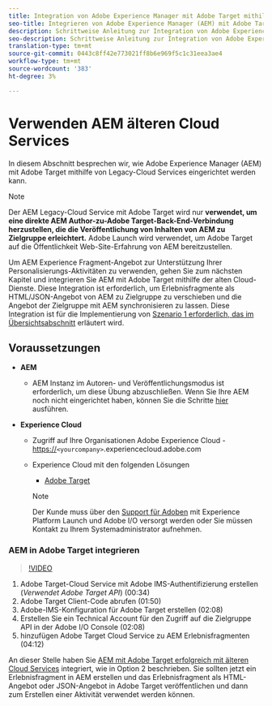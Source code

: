 ```yaml
---
title: Integration von Adobe Experience Manager mit Adobe Target mithilfe von Cloud Services
seo-title: Integrieren von Adobe Experience Manager (AEM) mit Adobe Target mithilfe älterer Cloud Services
description: Schrittweise Anleitung zur Integration von Adobe Experience Manager (AEM) in Adobe Target mit AEM Cloud Service
seo-description: Schrittweise Anleitung zur Integration von Adobe Experience Manager (AEM) in Adobe Target mit AEM Cloud Service
translation-type: tm+mt
source-git-commit: 0443c8ff42e773021ff8b6e969f5c1c31eea3ae4
workflow-type: tm+mt
source-wordcount: '383'
ht-degree: 3%

---
```



# Verwenden AEM älteren Cloud Services

In diesem Abschnitt besprechen wir, wie Adobe Experience Manager (AEM) mit Adobe Target mithilfe von Legacy-Cloud Services eingerichtet werden kann.

>[!NOTE]
>
> Der AEM Legacy-Cloud Service mit Adobe Target wird nur **verwendet, um eine direkte AEM Author-zu-Adobe Target-Back-End-Verbindung herzustellen, die die Veröffentlichung von Inhalten von AEM zu Zielgruppe erleichtert.** Adobe Launch wird verwendet, um Adobe Target auf die Öffentlichkeit Web-Site-Erfahrung von AEM bereitzustellen.

Um AEM Experience Fragment-Angebot zur Unterstützung Ihrer Personalisierungs-Aktivitäten zu verwenden, gehen Sie zum nächsten Kapitel und integrieren Sie AEM mit Adobe Target mithilfe der alten Cloud-Dienste. Diese Integration ist erforderlich, um Erlebnisfragmente als HTML/JSON-Angebot von AEM zu Zielgruppe zu verschieben und die Angebot der Zielgruppe mit AEM synchronisieren zu lassen. Diese Integration ist für die Implementierung von [Szenario 1 erforderlich, das im Übersichtsabschnitt](./overview.md#personalization-using-aem-experience-fragment) erläutert wird.

## Voraussetzungen

* **AEM**

   * AEM Instanz im Autoren- und Veröffentlichungsmodus ist erforderlich, um diese Übung abzuschließen. Wenn Sie Ihre AEM noch nicht eingerichtet haben, können Sie die Schritte [hier](./implementation.md#set-up-aem) ausführen.

* **Experience Cloud**
   * Zugriff auf Ihre Organisationen Adobe Experience Cloud - <https://>`<yourcompany>`.experiencecloud.adobe.com
   * Experience Cloud mit den folgenden Lösungen
      * [Adobe Target](https://experiencecloud.adobe.com)

      >[!NOTE]
      >
      > Der Kunde muss über den [Support für Adoben](https://helpx.adobe.com/de/contact/enterprise-support.ec.html) mit Experience Platform Launch und Adobe I/O versorgt werden oder Sie müssen Kontakt zu Ihrem Systemadministrator aufnehmen.



### AEM in Adobe Target integrieren

>[!VIDEO](https://video.tv.adobe.com/v/28428?quality=12&learn=on)

1. Adobe Target-Cloud Service mit Adobe IMS-Authentifizierung erstellen (*Verwendet Adobe Target API*) (00:34)
2. Adobe Target Client-Code abrufen (01:50)
3. Adobe-IMS-Konfiguration für Adobe Target erstellen (02:08)
4. Erstellen Sie ein Technical Account für den Zugriff auf die Zielgruppe API in der Adobe I/O Console (02:08)
5. hinzufügen Adobe Target Cloud Service zu AEM Erlebnisfragmenten (04:12)

An dieser Stelle haben Sie [AEM mit Adobe Target erfolgreich mit älteren Cloud Services](./using-aem-cloud-services.md#integrating-aem-target-options) integriert, wie in Option 2 beschrieben. Sie sollten jetzt ein Erlebnisfragment in AEM erstellen und das Erlebnisfragment als HTML-Angebot oder JSON-Angebot in Adobe Target veröffentlichen und dann zum Erstellen einer Aktivität verwendet werden können.
